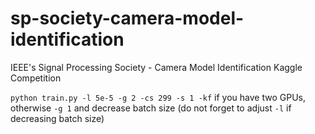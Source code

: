 # sp-society-camera-model-identification
IEEE's Signal Processing Society - Camera Model Identification Kaggle Competition

`python train.py -l 5e-5 -g 2 -cs 299 -s 1 -kf` if you have two GPUs, otherwise `-g 1` and decrease batch size (do not forget to adjust `-l` if decreasing batch size)
